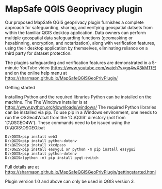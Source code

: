 **MapSafe QGIS Geoprivacy plugin**
================




Our proposed MapSafe QGIS geoprivacy plugin furnishes a complete approach for safeguarding,
sharing, and verifying geospatial datsets from within the familiar QGIS
desktop application. Data owners can perform multiple geospatial data safeguarding
functions (geomasking or hexabinning, encryption, and notarization), along with verification
features, using their desktop application by themselves, eliminating reliance
on a third party for dataset protection. 

The plugins safeguarding and verification features are demonstrated in a 5-minute
YouTube video (https://www.youtube.com/watch?v=gq4wX3kMTfE) and on the online
help menu at https://sharmapn.github.io/MapSafeQGISGeoPrivPlugin/

Getting started 

Installing Python and the required libraries
Python can be installed on the machine. The The Windows installer is at https://www.python.org/downloads/windows/
The required Python libraries can be installed via pip. To use pip in a Windows environment, one needs to run the OSGeo4W.bat from the 'D:\QGIS' directory (not from 'D\OSGEO4W').
These commands need to be issued using the D:\QGIS\OSGEO.bat
```D:\QGIS>pip install cryptography
D:\QGIS>pip install web3
D:\QGIS>pip install python-dotenv
D:\QGIS>pip install xkcdpass
D:\QGIS>pip install easygui or python -m pip install easygui
D:\QGIS>pip install python-dotenv
D:\QGIS>(python -m) pip install pyqt-switch
```


Full details are at https://sharmapn.github.io/MapSafeQGISGeoPrivPlugin/gettingstarted.html

Plugin version 1.0 and above can only be used in QGIS version 3. 
